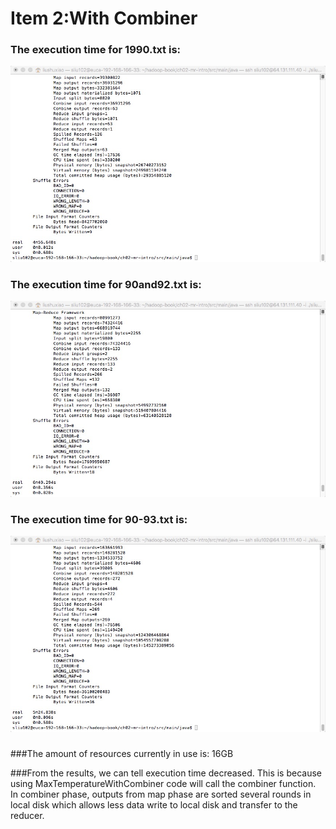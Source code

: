 Item 2:With Combiner
====================
### The execution time for 1990.txt is:
 ![image](https://github.com/sliu102/ITMD521/blob/master/week07/item2/1990.jpeg)
### The execution time for 90and92.txt is:
![image](https://github.com/sliu102/ITMD521/blob/master/week07/item2/90and92.jpeg)
### The execution time for 90-93.txt is:
![image](https://github.com/sliu102/ITMD521/blob/master/week07/item2/90-93.jpeg)

### 
###The amount of resources currently in use is: 16GB

###From the results, we can tell execution time decreased. This is because using MaxTemperatureWithCombiner code will call the combiner function. In combiner phase, outputs from map phase are sorted several rounds in local disk which allows less data write to local disk and transfer to the reducer.